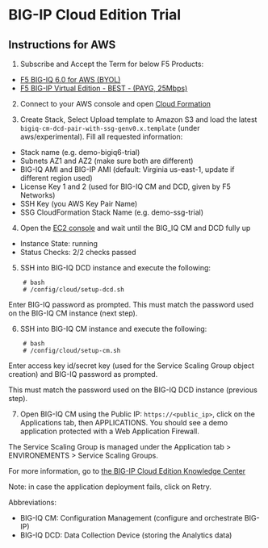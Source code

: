 BIG-IP Cloud Edition Trial
==========================

Instructions for AWS
--------------------

1. Subscribe and Accept the Term for below F5 Products:

 * [F5 BIG-IQ 6.0 for AWS (BYOL)](https://aws.amazon.com/marketplace/pp/B00KIZG6KA)
 * [F5 BIG-IP Virtual Edition - BEST - (PAYG, 25Mbps)](https://aws.amazon.com/marketplace/pp/B079C4WR32)

2. Connect to your AWS console and open [Cloud Formation](https://console.aws.amazon.com/cloudformation)

3. Create Stack, Select Upload template to Amazon S3 and load the latest  ``bigiq-cm-dcd-pair-with-ssg-genv0.x.template`` (under aws/experimental). Fill all requested information:

  * Stack name (e.g. demo-bigiq6-trial)
  * Subnets AZ1 and AZ2 (make sure both are different)
  * BIG-IQ AMI and BIG-IP AMI (default: Virginia us-east-1, update if different region used)
  * License Key 1 and 2 (used for BIG-IQ CM and DCD, given by F5 Networks)
  * SSH Key (you AWS Key Pair Name)
  * SSG CloudFormation Stack Name (e.g. demo-ssg-trial)

4. Open the [EC2 console](https://console.aws.amazon.com/ec2/v2/home) and wait until the BIG_IQ CM and DCD fully up

  * Instance State: running
  * Status Checks: 2/2 checks passed

5. SSH into BIG-IQ DCD instance and execute the following:
```
    # bash
    # /config/cloud/setup-dcd.sh
```
Enter BIG-IQ password as prompted. This must match the password used on the BIG-IQ CM instance (next step).

6.	SSH into BIG-IQ CM instance and execute the following:
```
    # bash
    # /config/cloud/setup-cm.sh
```
Enter access key id/secret key (used for the Service Scaling Group object creation) and BIG-IQ password as prompted.

This must match the password used on the BIG-IQ DCD instance (previous step).

7. Open BIG-IQ CM using the Public IP: ``https://<public_ip>``, click on the Applications tab, then APPLICATIONS. You should see a demo application protected with a Web Application Firewall.

The Service Scaling Group is managed under the Application tab > ENVIRONEMENTS > Service Scaling Groups.

For more information, go to [the BIG-IP Cloud Edition Knowledge Center](https://support.f5.com/csp/knowledge-center/software/BIG-IP?module=BIG-IP%20Cloud%20Edition)

Note: in case the application deployment fails, click on Retry.

Abbreviations:
- BIG-IQ CM: Configuration Management (configure and orchestrate BIG-IP)
- BIG-IQ DCD: Data Collection Device (storing the Analytics data)
